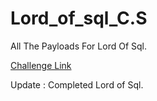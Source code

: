 # Lord_of_sql_C.S
All The Payloads For Lord Of Sql.

[Challenge Link](https://los.eagle-jump.org/)

Update : Completed Lord of Sql.
